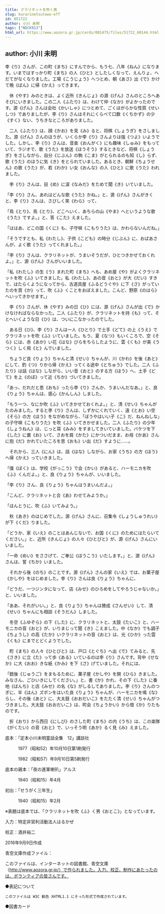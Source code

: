 ```yaml
---
title: クラリネットを吹く男
slug: kurarinetsutowo-eff
id: 051722
author: 小川 未明
tags: ["NDCK913"]
html_url: https://www.aozora.gr.jp/cards/001475/files/51722_60144.html
---
```


## author: 小川 未明

李《り》さんが、この町《まち》にすんでから、もう七、八年《ねん》になります。いまではすっかり町《まち》の人《ひと》としたしくなって、えんりょ、へだてがなくなりました。工場《こうじょう》へつとめ、朝《あさ》出《で》かけて晩《ばん》に帰《かえ》ってきます。

　休《やす》みのときは、よく近所《きんじょ》の源《げん》さんのところへあそびにいきました。この二人《ふたり》は、わけて仲《なか》がよかったのです。源《げん》さんは会社《かいしゃ》につとめて、ごくほがらかな性質《せいしつ》でありましたが、李《り》さんはそれにくらべて口数《くちかず》の少《すく》ない、うちきなところがありました。

　二人《ふたり》は、顔《かお》を見《み》ると、将棋《しょうぎ》をさしました。源《げん》さんのほうが、いくらか李《り》さんよりは強《つよ》いようでした。しかし、李《り》さんは、音楽《おんがく》にも趣味《しゅみ》をもっていて、ラジオで、歌《うた》を放送《ほうそう》するときなど、将棋《しょうぎ》をさしながら、自分《じぶん》の駒《こま》がとられるのも知《し》らず、歌《うた》のほうに気《き》をとられていました。あるとき、朝鮮《ちょうせん》の歌《うた》が、若《わか》い女《おんな》の人《ひと》に歌《うた》われました。

　李《り》さんは、目《め》に涙《なみだ》をためて聞《き》いていました。

「李《り》さん、あれはどんな歌《うた》かね。」と、源《げん》さんがきくと、李《り》さんは、さびしく笑《わら》って、

「鳥《とり》、鳥《とり》、どこへいく、あちらの山《やま》へというような歌《うた》ですよ。」と、答《こた》えました。

「ははあ、どこの国《くに》も、子守唄《こもりうた》は、かわらないんだね。」

「そうですとも、私《わたし》、子供《こども》の時分《じぶん》に、おばあさんが、よく歌《うた》ってくれました。」

「李《り》さんは、クラリネットが、うまいそうだが、ひとつきかせておくれよ。」と、源《げん》さんがいいました。

「私《わたし》の生《う》まれた町《まち》へも、あめ屋《や》がよくクラリネットを吹《ふ》いてきました。私《わたし》、あの音《おと》が大《だい》すきで、はたらくようになってから、古道具屋《ふるどうぐや》に下《さ》がっていたのを買《か》って、吹《ふ》くことをおぼえました。こんど、野原《のはら》へいってきかせます。」

　李《り》さんが、休《やす》みの日《ひ》には、源《げん》さんが出《で》かけなければならなかった。二人《ふたり》が、クラリネットを持《も》って、そとへいくような日《ひ》は、ついにこなかったのでした。

　ある日《ひ》、李《り》さんは一人《ひとり》で土手《どて》の上《うえ》でクラリネットを吹《ふ》いていました。もう、夏《なつ》もいくころで、空《そら》には、赤《あか》い花《はな》びらをちらしたように、雲《くも》が美《うつく》しく飛《と》んでいました。

　ちょうど良《りょう》ちゃんと清《せい》ちゃんが、川《かわ》を後《あと》にして、釣《つ》りから帰《かえ》ってくる途中《とちゅう》でした。二人《ふたり》は話《はな》しながら、いい音《おと》のする方《ほう》へ、土手《どて》を上《のぼ》って近《ちか》づいてきました。

「あっ、だれだと思《おも》ったら李《り》さんか、うまいんだなあ。」と、良《りょう》ちゃんは、感心《かんしん》しました。

「もう一つ、なにか吹《ふ》いてきかせておくれよ。」と、清《せい》ちゃんがたのみました。すると李《り》さんは、しずかにくれていく、遠《とお》い空《そら》の方《ほう》をながめながら、「ぼうやはいい子《こ》だ、ねんねしな」の子守唄《こもりうた》を吹《ふ》いてきかせました。二人《ふたり》の少年《しょうねん》は、じっと耳《みみ》をすましてきいていました。バケツを下《した》に置《お》いて、さおを肩《かた》にかついだまま、お母《かあ》さんに抱《だ》かれていたころを思《おも》い出《だ》すように……。

　それから、三人《にん》は、話《はな》しながら、お家《うち》の方《ほう》へ帰《かえ》っていきました。

「僕《ぼく》は、学校《がっこう》で会《かい》があると、ハーモニカを吹《ふ》くんだよ。」と、良《りょう》ちゃんが、いいました。

「李《り》さん、良《りょう》ちゃんはうまいんだよ。」

「こんど、クラリネットと合《あ》わせてみようか。」

「ほんとうに、吹《ふ》いてみよう。」

　秋《あき》のはじめでした。源《げん》さんに、召集令《しょうしゅうれい》が下《くだ》りました。

「どうか、家《いえ》のことはあんじないで、お国《くに》のためにはたらいてください。」と、近所《きんじょ》の人々《ひとびと》が、源《げん》さんにいいました。

「一命《めい》をささげて、ご奉公《ほうこう》いたします。」と、源《げん》さんは、誓《ちか》いました。

　それから後《のち》のことです。源《げん》さんの家《いえ》では、お菓子屋《かしや》をはじめました。李《り》さんは良《りょう》ちゃんに、

「どうだ、一つジンタになって、店《みせ》のひろめをしてやろうじゃないか。」と、いいました。

「ああ、それがいい。」と、良《りょう》ちゃんは賛成《さんせい》して、清《せい》ちゃんにも相談《そうだん》しました。

　冬空《ふゆぞら》の下《した》に、クラリネットと、太鼓《たいこ》と、ハーモニカの音《おと》が、いりまじって聞《き》こえました。中《なか》でも調子《ちょうし》の高《たか》いクラリネットの音《おと》は、光《ひか》った雲《くも》にまでとどくようでした。

　町《まち》の人々《ひとびと》は、戸口《とぐち》へ出《で》てみると、先《さき》に立《た》って歩《ある》いているのは李《り》さんです。背中《せなか》に大《おお》きな紙《かみ》を下《さ》げていました。それには、

「銃後《じゅうご》をまもるために、菓子屋《かしや》を開《ひら》きました。みなさん、ごひいきにしてください。」と、書《か》かれ、その下《した》に番地《ばんち》と店《みせ》の名《な》がしるしてありました。李《り》さんのつぎに、半《はん》ズボンをはいた良《りょう》ちゃんが、ハーモニカを鳴《な》らし、その後《あと》に、大太鼓《おおだいこ》をたたく清《せい》ちゃんがつづきました。大太鼓《おおだいこ》は、町会《ちょうかい》から借《か》りたものです。

　折《おり》から西日《にしび》のさした町《まち》の内《うち》は、この楽隊《がくたい》の音《おと》で、いっそう明《あか》るく見《み》えました。













底本：「定本小川未明童話全集　12」講談社

　　　1977（昭和52）年10月10日第1刷発行

　　　1982（昭和57）年9月10日第5刷発行

底本の親本：「夜の進軍喇叭」アルス

　　　1940（昭和15）年4月

初出：「せうがく三年生」

　　　1940（昭和15）年2月

※表題は底本では、「クラリネットを吹《ふ》く男《おとこ》」となっています。

入力：特定非営利活動法人はるかぜ

校正：酒井裕二

2016年9月9日作成

青空文庫作成ファイル：

このファイルは、インターネットの図書館、青空文庫（http://www.aozora.gr.jp/）で作られました。入力、校正、制作にあたったのは、ボランティアの皆さんです。











●表記について


	このファイルは W3C 勧告 XHTML1.1 にそった形式で作成されています。







●図書カード